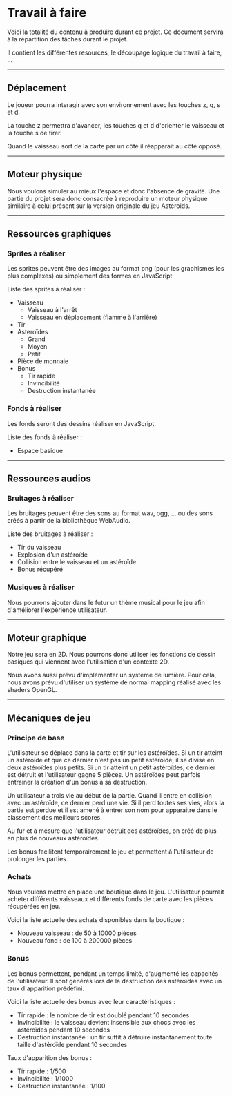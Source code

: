 # Travail à faire

Voici la totalité du contenu à produire durant ce projet. Ce document servira à la répartition des tâches durant le projet.

Il contient les différentes resources, le découpage logique du travail à faire, ...

---

## Déplacement

Le joueur pourra interagir avec son environnement avec les touches z, q, s et d.

La touche z permettra d'avancer, les touches q et d d'orienter le vaisseau et la touche s de tirer.

Quand le vaisseau sort de la carte par un côté il réapparait au côté opposé.

---

## Moteur physique

Nous voulons simuler au mieux l'espace et donc l'absence de gravité. Une partie du projet sera donc consacrée à reproduire un moteur physique similaire à celui présent sur la version originale du jeu Asteroids.

---

## Ressources graphiques

### Sprites à réaliser

Les sprites peuvent être des images au format png (pour les graphismes les plus complexes) ou simplement des formes en JavaScript.

Liste des sprites à réaliser :
* Vaisseau
  * Vaisseau à l'arrêt
  * Vaisseau en déplacement (flamme à l'arrière)
* Tir
* Asteroïdes
  * Grand
  * Moyen
  * Petit
* Pièce de monnaie
* Bonus
  * Tir rapide
  * Invincibilité
  * Destruction instantanée

### Fonds à réaliser

Les fonds seront des dessins réaliser en JavaScript.

Liste des fonds à réaliser :
* Espace basique

---

## Ressources audios

### Bruitages à réaliser

Les bruitages peuvent être des sons au format wav, ogg, ... ou des sons créés à partir de la bibliothèque WebAudio.

Liste des bruitages à réaliser :
* Tir du vaisseau
* Explosion d'un astéroïde
* Collision entre le vaisseau et un astéroïde
* Bonus récupéré

### Musiques à réaliser

Nous pourrons ajouter dans le futur un thème musical pour le jeu afin d'améliorer l'expérience utilisateur.

---

## Moteur graphique

Notre jeu sera en 2D. Nous pourrons donc utiliser les fonctions de dessin basiques qui viennent avec l'utilisation d'un contexte 2D.

Nous avons aussi prévu d'implémenter un système de lumière. Pour cela, nous avons prévu d'utiliser un système de normal mapping réalisé avec les shaders OpenGL.

---

## Mécaniques de jeu

### Principe de base

L'utilisateur se déplace dans la carte et tir sur les astéroïdes. Si un tir atteint un astéroïde et que ce dernier n'est pas un petit astéroïde, il se divise en deux astéroïdes plus petits. Si un tir atteint un petit astéroïdes, ce dernier est détruit et l'utilisateur gagne 5 pièces. Un astéroïdes peut parfois entrainer la création d'un bonus à sa destruction.

Un utilisateur a trois vie au début de la partie. Quand il entre en collision avec un astéroïde, ce dernier perd une vie. Si il perd toutes ses vies, alors la partie est perdue et il est amené à entrer son nom pour apparaitre dans le classement des meilleurs scores.

Au fur et à mesure que l'utilisateur détruit des astéroïdes, on créé de plus en plus de nouveaux astéroïdes.

Les bonus facilitent temporairement le jeu et permettent à l'utilisateur de prolonger les parties.

### Achats

Nous voulons mettre en place une boutique dans le jeu. L'utilisateur pourrait acheter différents vaisseaux et différents fonds de carte avec les pièces récupérées en jeu.

Voici la liste actuelle des achats disponibles dans la boutique :
* Nouveau vaisseau : de 50 à 10000 pièces
* Nouveau fond : de 100 à 200000 pièces

### Bonus

Les bonus permettent, pendant un temps limité, d'augmenté les capacités de l'utilisateur. Il sont générés lors de la destruction des astéroïdes avec un taux d'apparition prédéfini.

Voici la liste actuelle des bonus avec leur caractéristiques :
* Tir rapide : le nombre de tir est doublé pendant 10 secondes
* Invincibilité : le vaisseau devient insensible aux chocs avec les astéroïdes pendant 10 secondes
* Destruction instantanée : un tir suffit à détruire instantanément toute taille d'astéroïde pendant 10 secondes

Taux d'apparition des bonus :
* Tir rapide : 1/500
* Invincibilité : 1/1000
* Destruction instantanée : 1/100